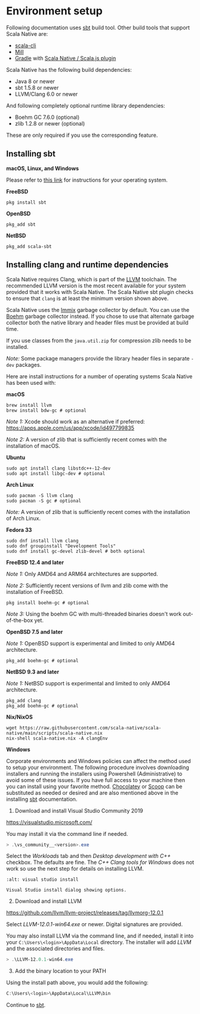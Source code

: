 # Environment setup

Following documentation uses [sbt](https://www.scala-sbt.org/) build tool.
Other build tools that support Scala Native are:
- [scala-cli](https://scala-cli.virtuslab.org/install/#scala-native)
- [Mill](https://mill-build.org/mill/scalalib/native-examples.html)
- [Gradle](https://gradle.org) with [Scala Native / Scala.js plugin](https://github.com/dubinsky/scalajs-gradle)


Scala Native has the following build dependencies:

-   Java 8 or newer
-   sbt 1.5.8 or newer
-   LLVM/Clang 6.0 or newer

And following completely optional runtime library dependencies:

-   Boehm GC 7.6.0 (optional)
-   zlib 1.2.8 or newer (optional)

These are only required if you use the corresponding feature.

## Installing sbt

**macOS, Linux, and Windows**

Please refer to [this
link](https://www.scala-sbt.org/release/docs/Setup.html) for
instructions for your operating system.

**FreeBSD**

``` shell
pkg install sbt
```

**OpenBSD**

``` shell
pkg_add sbt
```

**NetBSD**

``` shell
pkg_add scala-sbt
```

## Installing clang and runtime dependencies

Scala Native requires Clang, which is part of the
[LLVM](https://llvm.org) toolchain. The recommended LLVM version is the
most recent available for your system provided that it works with Scala
Native. The Scala Native sbt plugin checks to ensure that
`clang` is at least the minimum version shown above.

Scala Native uses the
[Immix](https://www.cs.utexas.edu/users/speedway/DaCapo/papers/immix-pldi-2008.pdf)
garbage collector by default. You can use the
[Boehm](https://github.com/ivmai/bdwgc) garbage collector instead. If
you chose to use that alternate garbage collector both the native
library and header files must be provided at build time.

If you use classes from the `java.util.zip` for compression
zlib needs to be installed.

*Note:* Some package managers provide the library header files in separate
`-dev` packages.

Here are install instructions for a number of operating systems Scala
Native has been used with:

**macOS**

``` shell
brew install llvm
brew install bdw-gc # optional
```

*Note 1:* Xcode should work as an alternative if preferred:
<https://apps.apple.com/us/app/xcode/id497799835>

*Note 2:* A version of zlib that is sufficiently recent comes with the
installation of macOS.

**Ubuntu**

``` shell
sudo apt install clang libstdc++-12-dev
sudo apt install libgc-dev # optional
```

**Arch Linux**

``` shell
sudo pacman -S llvm clang
sudo pacman -S gc # optional
```

*Note:* A version of zlib that is sufficiently recent comes with the
installation of Arch Linux.

**Fedora 33**

``` shell
sudo dnf install llvm clang
sudo dnf groupinstall "Development Tools"
sudo dnf install gc-devel zlib-devel # both optional
```

**FreeBSD 12.4 and later**

*Note 1:* Only AMD64 and ARM64 architectures are supported.

*Note 2:* Sufficiently recent versions of llvm and zlib come with the
installation of FreeBSD.

``` shell
pkg install boehm-gc # optional
```

*Note 3:* Using the boehm GC with multi-threaded binaries doesn\'t work
out-of-the-box yet.

**OpenBSD 7.5 and later**

*Note 1:* OpenBSD support is experimental and limited to only AMD64
architecture.

``` shell
pkg_add boehm-gc # optional
```

**NetBSD 9.3 and later**

*Note 1:* NetBSD support is experimental and limited to only AMD64
architecture.

``` shell
pkg_add clang
pkg_add boehm-gc # optional
```

**Nix/NixOS**

``` shell
wget https://raw.githubusercontent.com/scala-native/scala-native/main/scripts/scala-native.nix
nix-shell scala-native.nix -A clangEnv
```

**Windows**

Corporate environments and Windows policies can affect the method used
to setup your environment. The following procedure involves downloading
installers and running the installers using Powershell (Administrative)
to avoid some of these issues. If you have full access to your machine
then you can install using your favorite method.
[Chocolatey](https://chocolatey.org/) or [Scoop](https://scoop.sh/) can
be substituted as needed or desired and are also mentioned above in the
installing [sbt](./sbt.md) documentation.

1.  Download and install Visual Studio Community 2019

<https://visualstudio.microsoft.com/>

You may install it via the command line if needed.

``` powershell
> .\vs_community__<version>.exe
```

Select the *Workloads* tab and then *Desktop development with C++*
checkbox. The defaults are fine. The *C++ Clang tools for Windows* does
not work so use the next step for details on installing LLVM.

```{figure} vs-install.png
:alt: visual studio install

Visual Studio install dialog showing options.
```

2.  Download and install LLVM

<https://github.com/llvm/llvm-project/releases/tag/llvmorg-12.0.1>

Select *LLVM-12.0.1-win64.exe* or newer. Digital signatures are
provided.

You may also install LLVM via the command line, and if needed, install
it into your `C:\Users\<login>\AppData\Local` directory. The
installer will add *LLVM* and the associated directories and files.

``` powershell
> .\LLVM-12.0.1-win64.exe
```

3.  Add the binary location to your PATH

Using the install path above, you would add the following:

``` powershell
C:\Users\<login>\AppData\Local\LLVM\bin
```

Continue to [sbt](./sbt.md).
